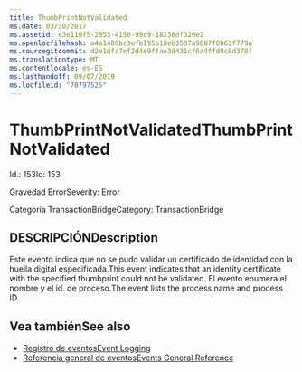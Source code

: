 ```yaml
---
title: ThumbPrintNotValidated
ms.date: 03/30/2017
ms.assetid: e3e110f5-2853-4150-99c9-18236df320e2
ms.openlocfilehash: a4a1400bc3efb195b18eb3507a9807f0b63f779a
ms.sourcegitcommit: d2e1dfa7ef2d4e9ffae3d431cf6a4ffd9c8d378f
ms.translationtype: MT
ms.contentlocale: es-ES
ms.lasthandoff: 09/07/2019
ms.locfileid: "70797525"
---
```

# <a name="thumbprintnotvalidated"></a><span data-ttu-id="06918-102">ThumbPrintNotValidated</span><span class="sxs-lookup"><span data-stu-id="06918-102">ThumbPrintNotValidated</span></span>
<span data-ttu-id="06918-103">Id.: 153</span><span class="sxs-lookup"><span data-stu-id="06918-103">Id: 153</span></span>  
  
 <span data-ttu-id="06918-104">Gravedad Error</span><span class="sxs-lookup"><span data-stu-id="06918-104">Severity: Error</span></span>  
  
 <span data-ttu-id="06918-105">Categoría TransactionBridge</span><span class="sxs-lookup"><span data-stu-id="06918-105">Category: TransactionBridge</span></span>  
  
## <a name="description"></a><span data-ttu-id="06918-106">DESCRIPCIÓN</span><span class="sxs-lookup"><span data-stu-id="06918-106">Description</span></span>  
 <span data-ttu-id="06918-107">Este evento indica que no se pudo validar un certificado de identidad con la huella digital especificada.</span><span class="sxs-lookup"><span data-stu-id="06918-107">This event indicates that an identity certificate with the specified thumbprint could not be validated.</span></span> <span data-ttu-id="06918-108">El evento enumera el nombre y el id. de proceso.</span><span class="sxs-lookup"><span data-stu-id="06918-108">The event lists the process name and process ID.</span></span>  
  
## <a name="see-also"></a><span data-ttu-id="06918-109">Vea también</span><span class="sxs-lookup"><span data-stu-id="06918-109">See also</span></span>

- [<span data-ttu-id="06918-110">Registro de eventos</span><span class="sxs-lookup"><span data-stu-id="06918-110">Event Logging</span></span>](index.md)
- [<span data-ttu-id="06918-111">Referencia general de eventos</span><span class="sxs-lookup"><span data-stu-id="06918-111">Events General Reference</span></span>](events-general-reference.md)
